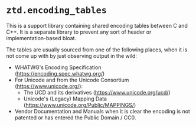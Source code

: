 # `ztd.encoding_tables`

This is a support library containing shared encoding tables between C and C++. It is a separate library to prevent any sort of header or implementation-based bloat.

The tables are usually sourced from one of the following places, when it is not come up with by just observing output in the wild:

- WHATWG's Encoding Specification (https://encoding.spec.whatwg.org/)
- For Unicode and from the Unicode Consortium (https://www.unicode.org/):
	- The UCD and its derivatives (https://www.unicode.org/ucd/)
	- Unicode's (Legacy) Mapping Data (https://www.unicode.org/Public/MAPPINGS/)
- Vendor Documentation and Manuals when it is clear the encoding is not patented or has entered the Public Domain / CC0.
